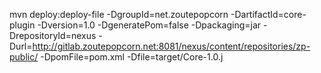 
mvn deploy:deploy-file -DgroupId=net.zoutepopcorn -DartifactId=core-plugin -Dversion=1.0 -DgeneratePom=false -Dpackaging=jar -DrepositoryId=nexus -Durl=http://gitlab.zoutepopcorn.net:8081/nexus/content/repositories/zp-public/ -DpomFile=pom.xml -Dfile=target/Core-1.0.j